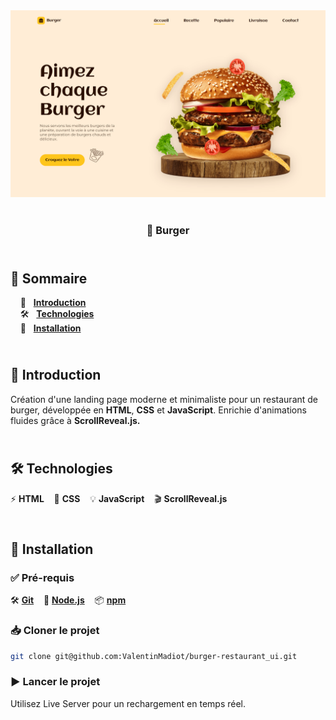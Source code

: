 <div align="center">  
    <a href="https://burger-restaurant-vm.netlify.app/" target="_blank">  
      <img src=".docs/preview.png" alt="Aperçu du projet">  
    </a>
    </br>  
    </br>  
  <h3 align="center">🍔 Burger</h3>  
</div>

## <br /> 📌 Sommaire

&nbsp;&nbsp;&nbsp; 🎨 &nbsp; [**Introduction**](#introduction)<br />
&nbsp;&nbsp;&nbsp; 🛠️ &nbsp; [**Technologies**](#️technologies)<br />
&nbsp;&nbsp;&nbsp; 🚀 &nbsp; [**Installation**](#installation)<br />

## <br /> <a name="introduction">🎨 Introduction</a>

Création d'une landing page moderne et minimaliste pour un restaurant de burger, développée en **HTML**, **CSS** et **JavaScript**. Enrichie d'animations fluides grâce à **ScrollReveal.js.**

## <br /> <a name="technologies">🛠️ Technologies</a>

⚡ **HTML** &nbsp;&nbsp;
🎨 **CSS** &nbsp;&nbsp;
💡 **JavaScript** &nbsp;&nbsp;
🎬 **ScrollReveal.js**

## <br /> <a name="installation">🚀 Installation</a>

### ✅ Pré-requis

🛠️ [**Git**](https://git-scm.com/) &nbsp;&nbsp;
🔧 [**Node.js**](https://nodejs.org/fr) &nbsp;&nbsp;
📦 [**npm**](https://www.npmjs.com/)

### 📥 Cloner le projet

```bash
git clone git@github.com:ValentinMadiot/burger-restaurant_ui.git
```

### ▶️ Lancer le projet

Utilisez Live Server pour un rechargement en temps réel.
